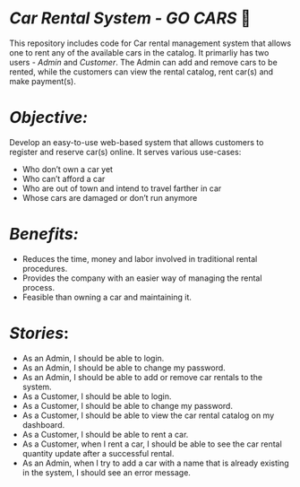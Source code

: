 # _Car Rental System - GO CARS_ 🚗

This repository includes code for Car rental management system that allows one to rent any of the available cars in the catalog.
It primarliy has two users - _Admin_ and _Customer_.
The Admin can add and remove cars to be rented, while the customers can view the rental catalog, rent car(s) and make payment(s).


# _Objective:_ 
Develop an easy-to-use web-based system that allows customers to register and reserve car(s) online.
It serves various use-cases:
* Who don’t own a car yet
* Who can’t afford a car 
* Who are out of town and intend to travel farther in car
* Whose cars are damaged or don’t run anymore
# _Benefits:_
* Reduces the time, money and labor involved in traditional rental procedures.
* Provides the company with an easier way of managing the rental process. 
* Feasible than owning a car and maintaining it. 
# _Stories_:
* As an Admin, I should be able to login.
* As an Admin, I should be able to change my password.
* As an Admin, I should be able to add or remove car rentals to the system.
* As a Customer, I should be able to login.
* As a Customer, I should be able to change my password.
* As a Customer, I should be able to view the car rental catalog on my dashboard.
* As a Customer, I should be able to rent a car.
* As a Customer, when I rent a car, I should be able to see the car rental quantity update after a successful rental. 
* As an Admin, when I try to add a car with a name that is already existing in the system, I should see an error message. 



